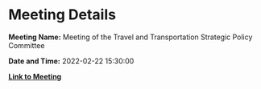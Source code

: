 # Meeting Details

**Meeting Name:** Meeting of the Travel and Transportation Strategic Policy Committee

**Date and Time:** 2022-02-22 15:30:00

**[Link to Meeting](https://www.limerick.ie/council/whats-on/meeting-travel-and-transportation-strategic-policy-committee-12)**
